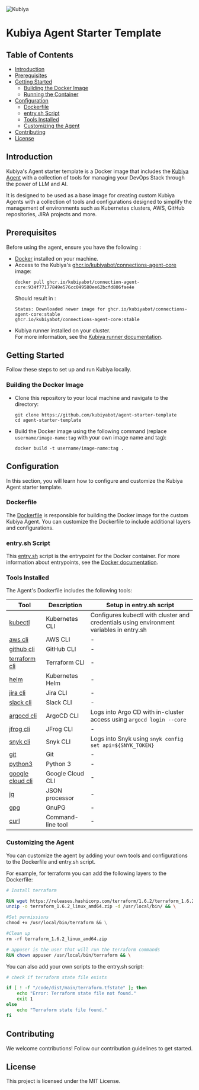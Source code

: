  
![Kubiya](https://avatars.githubusercontent.com/u/87862858?s=200&v=4)
# Kubiya Agent Starter Template


## Table of Contents

- [Introduction](#introduction)
- [Prerequisites](#prerequisites)
- [Getting Started](#getting-started)
    - [Building the Docker Image](#building-the-docker-image)
    - [Running the Container](#running-the-container)
- [Configuration](#configuration)
    - [Dockerfile](#dockerfile)
    - [entry.sh Script](#entrysh-script)
    - [Tools Installed](#tools-installed)
    - [Customizing the Agent](#customizing-the-agent)
- [Contributing](#contributing)
- [License](#license)

## Introduction
Kubiya's Agent starter template is a Docker image that includes the [Kubiya Agent](https://docs.kubiya.ai/gen-2-docs/agents-experimental) with a collection of tools for managing your DevOps Stack through the power of LLM and AI.

It is designed to be used as a base image for creating custom Kubiya Agents with a collection of tools and configurations designed to simplify the management of environments such as Kubernetes clusters, AWS, GitHub repositories, JIRA projects and more.


## Prerequisites

Before using the agent, ensure you have the following :
- [Docker](https://www.docker.com/get-started/) installed on your machine.
- Access to the Kubiya's [ghcr.io/kubiyabot/connections-agent-core](https://github.com/kubiyabot/connections/pkgs/container/connections-agent-core) image:
  ```shell
  docker pull ghcr.io/kubiyabot/connection-agent-core:934f77177849e576cc049580ee62bcfd806fae4e
  ```
  Should result in : 
  ```shell
  Status: Downloaded newer image for ghcr.io/kubiyabot/connections-agent-core:stable
  ghcr.io/kubiyabot/connections-agent-core:stable
  ```
- Kubiya runner installed on your cluster.   
For more information, see the [Kubiya runner documentation](https://docs.kubiya.ai/gen-2-docs/connectors/custom-connections/action-runners).

## Getting Started

Follow these steps to set up and run Kubiya locally.

### Building the Docker Image
- Clone this repository to your local machine and navigate to the directory:
  ```shell
  git clone https://github.com/kubiyabot/agent-starter-template
  cd agent-starter-template
  ```

- Build the Docker image using the following command (replace ```username/image-name:tag``` with your own image name and tag):
    ```shell
    docker build -t username/image-name:tag .
    ```

## Configuration
In this section, you will learn how to configure and customize the Kubiya Agent starter template.

### Dockerfile
The [Dockerfile](Dockerfile) is responsible for building the Docker image for the custom Kubiya Agent.
You can customize the Dockerfile to include additional layers and configurations.

### entry.sh Script
This [entry.sh](entry.sh) script is the entrypoint for the Docker container.
For more information about entrypoints, see the [Docker documentation](https://docs.docker.com/engine/reference/builder/#entrypoint).

### Tools Installed
The Agent's Dockerfile includes the following tools:

| Tool               | Description          | Setup in entry.sh script                                                |
|--------------------|----------------------|------------------------------------------------------------------------|
| [kubectl](https://kubernetes.io/docs/reference/kubectl/kubectl/) | Kubernetes CLI       | Configures kubectl with cluster and credentials using environment variables in entry.sh |
| [aws cli](https://aws.amazon.com/cli/) | AWS CLI              | -                                                                      |
| [github cli](https://cli.github.com/) | GitHub CLI           | -                                                                      |
| [terraform cli](https://www.terraform.io/docs/cli/index.html) | Terraform CLI        | -                                                                      |
| [helm](https://helm.sh/docs/intro/quickstart/) | Kubernetes Helm      | -                                                                      |
| [jira cli](https://developer.atlassian.com/server/jira/platform/cli/) | Jira CLI             | -                                                                      |
| [slack cli](https://github.com/rockymadden/slack-cli) | Slack CLI            | -                                                                      |
| [argocd cli](https://argoproj.github.io/argo-cd/cli_installation/) | ArgoCD CLI           | Logs into Argo CD with in-cluster access using `argocd login --core`    |
| [jfrog cli](https://www.jfrog.com/confluence/display/JFROG/CLI+for+JFrog+Artifactory) | JFrog CLI            | -                                                                      |
| [snyk cli](https://support.snyk.io/hc/en-us/articles/360004008258-Install-the-Snyk-CLI) | Snyk CLI             | Logs into Snyk using `snyk config set api=${SNYK_TOKEN}`                |
| [git](https://git-scm.com/doc) | Git                  | -                                                                      |
| [python3](https://docs.python.org/3/) | Python 3             | -                                                                      |
| [google cloud cli](https://cloud.google.com/sdk/docs/quickstarts) | Google Cloud CLI     | -                                                                      |
| [jq](https://stedolan.github.io/jq/manual/) | JSON processor       | -                                                                      |
| [gpg](https://www.gnupg.org/documentation/manuals/gnupg/) | GnuPG                | -                                                                      |
| [curl](https://curl.se/docs/) | Command-line tool    | -                                                                      |


### Customizing the Agent
You can customize the agent by adding your own tools and configurations to the Dockerfile and entry.sh script.

For example, for terraform you can add the following layers to the Dockerfile:
```Dockerfile 
# Install terraform

RUN wget https://releases.hashicorp.com/terraform/1.6.2/terraform_1.6.2_linux_amd64.zip && \
unzip -o terraform_1.6.2_linux_amd64.zip -d /usr/local/bin/ && \

#Set permissions
chmod +x /usr/local/bin/terraform && \

#Clean up
rm -rf terraform_1.6.2_linux_amd64.zip

# appuser is the user that will run the terraform commands
RUN chown appuser /usr/local/bin/terraform && \
```
You can also add your own scripts to the entry.sh script:
```bash
# check if terraform state file exists

if [ ! -f "/code/dist/main/terraform.tfstate" ]; then
    echo "Error: Terraform state file not found."
    exit 1
else 
    echo "Terraform state file found."
fi
```

## Contributing
We welcome contributions! Follow our contribution guidelines to get started.
## License
This project is licensed under the MIT License.
